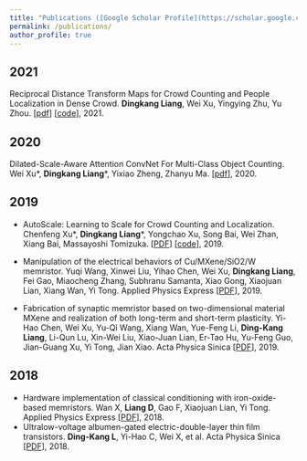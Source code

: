 ```yaml
---
title: "Publications ([Google Scholar Profile](https://scholar.google.com/citations?user=Tre69v0AAAAJ&hl=zh-CN))"
permalink: /publications/
author_profile: true
---
```

## 2021
Reciprocal Distance Transform Maps for Crowd Counting and People Localization in Dense Crowd. 
**Dingkang Liang**, Wei Xu, Yingying Zhu, Yu Zhou. [[pdf](https://arxiv.org/abs/2102.07925)] [[code](https://github.com/dk-liang/RDTM)], 2021.

## 2020
Dilated-Scale-Aware Attention ConvNet For Multi-Class Object Counting.
Wei Xu\*, **Dingkang Liang**\*, Yixiao Zheng, Zhanyu Ma. [[pdf](https://arxiv.org/abs/2012.08149)], 2020.

## 2019

* AutoScale: Learning to Scale for Crowd Counting and Localization.
  Chenfeng Xu\*, **Dingkang Liang**\*, Yongchao Xu, Song Bai, Wei Zhan, Xiang Bai, Massayoshi Tomizuka. [[PDF](https://arxiv.org/abs/1912.09632)] [[code](https://github.com/dk-liang/AutoScale)], 2019.
* Manipulation of the electrical behaviors of Cu/MXene/SiO2/W memristor. 
  Yuqi Wang, Xinwei Liu, Yihao Chen, Wei Xu, **Dingkang Liang**, Fei Gao, Miaocheng Zhang, Subhranu Samanta, Xiao Gong, Xiaojuan Lian, Xiang Wan, Yi Tong. Applied Physics Express [[PDF](https://iopscience.iop.org/article/10.7567/1882-0786/ab4233)], 2019.

* Fabrication of synaptic memristor based on two-dimensional material MXene and realization of both long-term and short-term plasticity.
  Yi-Hao Chen, Wei Xu, Yu-Qi Wang, Xiang Wan, Yue-Feng Li, **Ding-Kang Liang**, Li-Qun Lu, Xin-Wei Liu, Xiao-Juan Lian, Er-Tao Hu, Yu-Feng Guo, Jian-Guang Xu, Yi Tong, Jian Xiao.  Acta Physica Sinica [[PDF](http://wulixb.iphy.ac.cn/en/article/doi/10.7498/aps.68.20182306)], 2019.

## 2018
* Hardware implementation of classical conditioning with iron-oxide-based memristors. 
  Wan X, **Liang D**, Gao F, Xiaojuan Lian, Yi Tong.  Applied Physics Express [[PDF](https://iopscience.iop.org/article/10.7567/APEX.11.114601)], 2018.
* Ultralow-voltage albumen-gated electric-double-layer thin film transistors.
  **Ding-Kang L**, Yi-Hao C, Wei X, et al. Acta Physica Sinica [[PDF](https://www.researchgate.net/publication/331730831_Ultralow-voltage_albumen-gated_electric-double-layer_thin_film_transistors)], 2018.
